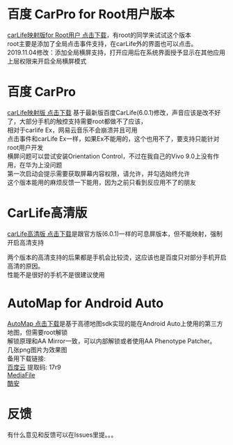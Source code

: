 # 百度 CarPro for Root用户版本
[carLife映射版for Root用户 点击下载](http://www.mediafire.com/file/529k6kdif9btsjl/carLife672.apk/file)，有root的同学来试试这个版本<br>
root主要是添加了全局点击事件支持，在carLife外的界面也可以点击。<br>
2019.11.04修改：添加全局横屏支持，打开应用后在系统界面授予显示在其他应用上层权限来开启全局横屏模式


# 百度 CarPro
[carLife映射版 点击下载](http://www.mediafire.com/file/mmn6egb94e8ptqu/carLife67.apk/file)  基于最新版百度CarLife(6.0.1)修改，声音应该是改不好了，大部分手机的触控支持需要root都做不了应该，<br>
相对于carlife Ex，网易云音乐不会崩溃并且可用<br>
点击事件和carLife Ex一样，如果Ex不能用的，这个也用不了，要支持只能针对root用户开发<br>
横屏问题可以尝试安装Orientation Control，不过在我自己的Vivo 9.0上没有作用，在华为上没问题<br>
第一次启动会提示需要获取屏幕内容权限，请允许，并勾选始终允许<br>
这个版本能用的麻烦反馈一下能用，因为之前只看到反应用不了的朋友


# CarLife高清版
[carLife高清版 点击下载](http://www.mediafire.com/file/wri63ijziafctx6/carLife67_highdef.apk/file)是跟官方版(6.0.1)一样的可息屏版本，但不能映射，强制开启高清支持

两个版本的高清支持的后果都是手机会比较烫，这应该也是百度只对部分手机开启高清的原因。<br>
性能不是很好的手机不是很建议使用<br>


# AutoMap for Android Auto
[AutoMap 点击下载](https://github.com/puderty/pudev/releases/download/1/AutoMap.apk)是基于高德地图sdk实现的能在Android Auto上使用的第三方地图，但需要root解锁<br>
解锁原理和AA Mirror一致，可以内部解锁或者使用AA Phenotype Patcher。<br>
几张png图片为效果图<br>
备用下载链接:<br>
[百度云](https://pan.baidu.com/s/1rp_YSTQfp8kH-6mBPckzzg) 提取码: 17r9<br>
[MediaFile](https://www.mediafire.com/file/nqr4bd6upc7dy7h/AutoMap.apk/file)<br>
[酷安](https://www.coolapk.com/apk/243425)<br>

# 反馈
有什么意见和反馈可以在Issues里提。。。


